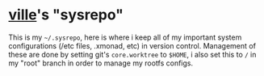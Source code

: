 # [ville][]'s "sysrepo"

[ville]: https://github.com/ville681

This is my `~/.sysrepo`, here is where i keep all of my important system configurations (/etc files, .xmonad, etc) in version control. Management of these are done by setting git's `core.worktree` to `$HOME`, i also set this to `/` in my "root" branch in order to manage my rootfs configs.